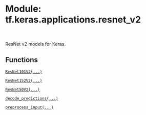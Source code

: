 <div itemscope itemtype="http://developers.google.com/ReferenceObject">
<meta itemprop="name" content="tf.keras.applications.resnet_v2" />
<meta itemprop="path" content="Stable" />
</div>

# Module: tf.keras.applications.resnet_v2


<table class="tfo-notebook-buttons tfo-api" align="left">
</table>



ResNet v2 models for Keras.



## Functions

[`ResNet101V2(...)`](../../../tf/keras/applications/ResNet101V2.md)

[`ResNet152V2(...)`](../../../tf/keras/applications/ResNet152V2.md)

[`ResNet50V2(...)`](../../../tf/keras/applications/ResNet50V2.md)

[`decode_predictions(...)`](../../../tf/keras/applications/resnet_v2/decode_predictions.md)

[`preprocess_input(...)`](../../../tf/keras/applications/resnet_v2/preprocess_input.md)

